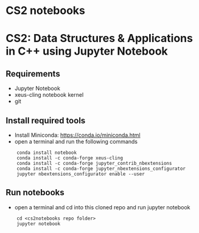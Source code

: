 # CS2 notebooks

# CS2: Data Structures & Applications in C++ using Jupyter Notebook

## Requirements

-   Jupyter Notebook
-   xeus-cling notebook kernel
-   git

## Install required tools

-   Install Miniconda: https://conda.io/miniconda.html
-   open a terminal and run the following commands

```
    conda install notebook
    conda install -c conda-forge xeus-cling
    conda install -c conda-forge jupyter_contrib_nbextensions
    conda install -c conda-forge jupyter_nbextensions_configurator
    jupyter nbextensions_configurator enable --user
```

## Run notebooks

-   open a terminal and cd into this cloned repo and run jupyter notebook

```
    cd <cs2notebooks repo folder>
    jupyter notebook
```
